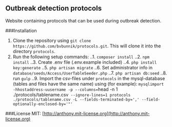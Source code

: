 ## Outbreak detection protocols

Website containing protocols that can be used during outbreak detection.

###Installation
1. Clone the repository using `git clone https://github.com/bvbunnik/protocols.git`. This will clone it into the directory `protocols`.
2. Run the following setup commands:
..1. `composer install`
..2. `npm install`
..3. Create .env file (.env.example included)
..4. `php install key:generate`
..5. `php artisan migrate`
..6. Set administrator info in `database/seeds/Access/UserTableSeeder.php`
..7. `php artisan db:seed`
..8. run `gulp`
..9. Import the csv-files under `protocols` in the mysql-database (tables and files have the same name) using (for example): `mysqlimport -hhostaddress-uusername -p --columns=`head -n 1 ./protocols/tablename.csv` --ignore-lines=1 protocols ./protocols/tablename.csv -L --fields-terminated-by=',' --field-optionally-enclosed-by='"'`

###License
MIT: [http://anthony.mit-license.org](http://anthony.mit-license.org)